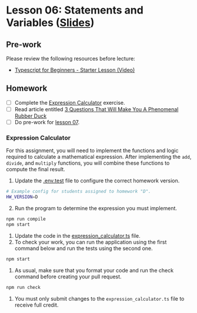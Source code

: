 # Lesson 06: Statements and Variables ([Slides](https://code-differently.github.io/code-differently-24-q4/slides/#/lesson_06))

## Pre-work

Please review the following resources before lecture:

* [Typescript for Beginners - Starter Lesson (Video)](https://www.youtube.com/watch?v=MOO5vrtTUTE&list=PL0Zuz27SZ-6NS8GXt5nPrcYpust89zq_b&index=1)

## Homework

- [ ] Complete the [Expression Calculator](#expression-calculator) exercise.
- [ ] Read article entitled [3 Questions That Will Make You A Phenomenal Rubber Duck][article-link]
- [ ] Do pre-work for [lesson 07](/lesson_07/).

### Expression Calculator

For this assignment, you will need to implement the functions and logic required to calculate a mathematical expression. After implementing the `add`, `divide`, and `multiply` functions, you will combine these functions to compute the final result.

1. Update the [.env.test][env-file] file to configure the correct homework version.
```bash
# Example config for students assigned to homework "D".
HW_VERSION=D
```
2. Run the program to determine the expression you must implement.
```bash
npm run compile
npm start
```
1. Update the code in the [expression_calculator.ts][calculator-file] file.
2. To check your work, you can run the application using the first command below and run the tests using the second one.
```bash
npm start
```
1. As usual, make sure that you format your code and run the check command before creating your pull request.
```bash
npm run check
```
1. You must only submit changes to the `expression_calculator.ts` file to receive full credit.

[article-link]: https://blog.danslimmon.com/2024/01/18/3-questions-that-will-make-you-a-phenomenal-rubber-duck/
[calculator-file]: ./expression/src/expression_calculator.ts
[env-file]: ./expression/.env.test
